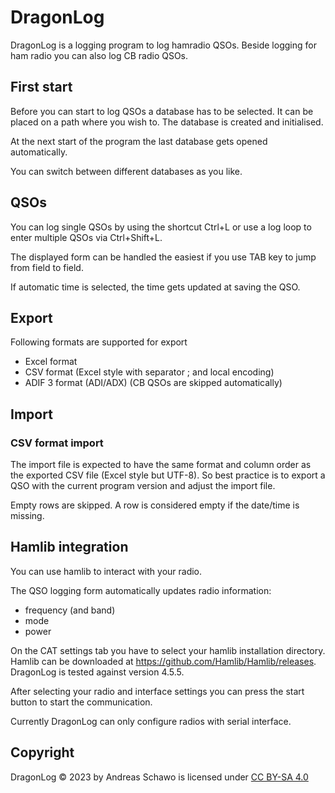 DragonLog
=========
DragonLog is a logging program to log hamradio QSOs.
Beside logging for ham radio you can also log CB radio QSOs.

First start
-----------
Before you can start to log QSOs a database has to be selected.
It can be placed on a path where you wish to.
The database is created and initialised.

At the next start of the program the last database gets opened automatically.

You can switch between different databases as you like.

QSOs
----
You can log single QSOs by using the shortcut Ctrl+L or 
use a log loop to enter multiple QSOs via Ctrl+Shift+L.

The displayed form can be handled the easiest if you use TAB key to jump from field to field.

If automatic time is selected, the time gets updated at saving the QSO.

Export
------
Following formats are supported for export
* Excel format
* CSV format (Excel style with separator ; and local encoding)
* ADIF 3 format (ADI/ADX) (CB QSOs are skipped automatically)

Import 
------
### CSV format import
The import file is expected to have the same format and column order as the exported CSV file (Excel style but UTF-8).
So best practice is to export a QSO with the current program version and adjust the import file.

Empty rows are skipped. A row is considered empty if the date/time is missing.

Hamlib integration
------------------
You can use hamlib to interact with your radio. 

The QSO logging form automatically updates radio information:
* frequency (and band)
* mode
* power

On the CAT settings tab you have to select your hamlib installation directory.
Hamlib can be downloaded at https://github.com/Hamlib/Hamlib/releases.
DragonLog is tested against version 4.5.5.

After selecting your radio and interface settings you can press the start button to start the communication.

Currently DragonLog can only configure radios with serial interface.

Copyright
---------
DragonLog &copy; 2023 by Andreas Schawo is licensed under [CC BY-SA 4.0](http://creativecommons.org/licenses/by-sa/4.0/) 
